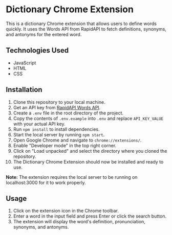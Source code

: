 # Dictionary Chrome Extension

This is a dictionary Chrome extension that allows users to define words quickly. It uses the Words API from RapidAPI to fetch definitions, synonyms, and antonyms for the entered word.

## Technologies Used

- JavaScript
- HTML
- CSS

## Installation

1. Clone this repository to your local machine.
2. Get an API key from [RapidAPI Words API](https://rapidapi.com/dpventures/api/wordsapi).
3. Create a `.env` file in the root directory of the project.
4. Copy the contents of `.env.example` into `.env` and replace `API_KEY_VALUE` with your actual API key.
5. Run `npm install` to install dependencies.
6. Start the local server by running `npm start`.
7. Open Google Chrome and navigate to `chrome://extensions/`.
8. Enable "Developer mode" in the top right corner.
9. Click on "Load unpacked" and select the directory where you cloned the repository.
10. The Dictionary Chrome Extension should now be installed and ready to use.

**Note:** The extension requires the local server to be running on localhost:3000 for it to work properly.

## Usage

1. Click on the extension icon in the Chrome toolbar.
2. Enter a word in the input field and press Enter or click the search button.
3. The extension will display the word's definition, pronunciation, synonyms, and antonyms.

